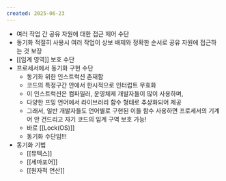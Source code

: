 ```yaml
---
created: 2025-06-23
---
```

- 여러 작업 간 공유 자원에 대한 접근 제어 수단
- 동기화 적절히 사용시 여러 작업이 상보 배제와 정확한 순서로 공유 자원에 접근하는 것 보장
- [[임계 영역]] 보호 수단
- 프로세서에서 동기화 구현 수단
	- 동기화 위한 인스트럭션 존재함
	- 코드의 특정구간 안에서 한시적으로 인터럽트 무효화
	- 이 인스트럭션은 컴파일러, 운영체제 개발자들이 많이 사용하며,
	- 다양한 프밍 언어에서 라이브러리 함수 형태로 추상화되어 제공
	- 그래서, 일반 개발자들도 언어별로 구현된 이들 함수 사용하면 프로세서의 기계어 안 건드리고 자기 코드의 임계 구역 보호 가능!
	- 바로 [[Lock(OS)]]
	- 동기화 수단임!!!
- 동기화 기법
	- [[뮤텍스]]
	- [[세마포어]]
	- [[원자적 연산]]